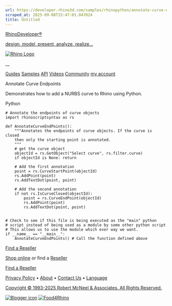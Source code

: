 ```yaml
---
url: https://developer.rhino3d.com/samples/rhinopython/annotate-curve-endpoints/
scraped_at: 2025-09-08T15:47:01.047024
title: Untitled
---
```


[RhinoDeveloper®](/)

[design, model, present, analyze, realize...](/)

[![Rhino Logo](https://developer.rhino3d.com/images/rhinodevlogo.png)](/)

__

[Guides](https://developer.rhino3d.com/guides)
[Samples](https://developer.rhino3d.com/samples)
[API](https://developer.rhino3d.com/api)
[Videos](https://developer.rhino3d.com/videos)
[Community](https://discourse.mcneel.com/c/rhino-developer) [my account
](https://www.rhino3d.com/my-account/ "Manage your account, licenses, and
teams")

Annotate Curve Endpoints

Demonstrates how to add a NURBS curve to Rhino using Python.

Python

    
    
    # Annotate the endpoints of curve objects
    import rhinoscriptsyntax as rs
    
    def AnnotateCurveEndPoints():
        """Annotates the endpoints of curve objects. If the curve is closed
        then only the starting point is annotated.
        """
        # get the curve object
        objectId = rs.GetObject("Select curve", rs.filter.curve)
        if objectId is None: return
    
        # Add the first annotation
        point = rs.CurveStartPoint(objectId)
        rs.AddPoint(point)
        rs.AddTextDot(point, point)
    
        # Add the second annotation
        if not rs.IsCurveClosed(objectId):
            point = rs.CurveEndPoint(objectId)
            rs.AddPoint(point)
            rs.AddTextDot(point, point)
    
    
    # Check to see if this file is being executed as the "main" python
    # script instead of being used as a module by some other python script
    # This allows us to use the module which ever way we want.
    if __name__ == "__main__":
        AnnotateCurveEndPoints() # Call the function defined above
    

[Find a Reseller](https://www.rhino3d.com/sales)

[Shop online](https://www.rhino3d.com/store) or find a
[Reseller](https://www.rhino3d.com/sales)

[Find a Reseller](https://www.rhino3d.com/sales)

[Privacy Policy](https://www.rhino3d.com/privacy) •
[About](https://www.rhino3d.com/mcneel/about) • [Contact
Us](https://www.rhino3d.com/mcneel/contact) • [
Language](https://www.rhino3d.com/language "Change to a different region or
language")

[Copyright © 1993-2025 Robert McNeel & Associates. All Rights
Reserved.](https://www.rhino3d.com/mcneel/about)

[](https://www.facebook.com/McNeelRhinoceros/)
[](https://twitter.com/bobmcneel) [](https://www.linkedin.com/groups/75313/)
[](https://www.youtube.com/user/RhinoGuide/videos) [](https://vimeo.com/rhino)
[![Blogger
icon](https://developer.rhino3d.com/images/blogger.svg)](http://blog.rhino3d.com/)
[![Food4Rhino](https://developer.rhino3d.com/images/f4r_icon_01.svg)](https://www.food4rhino.com)

